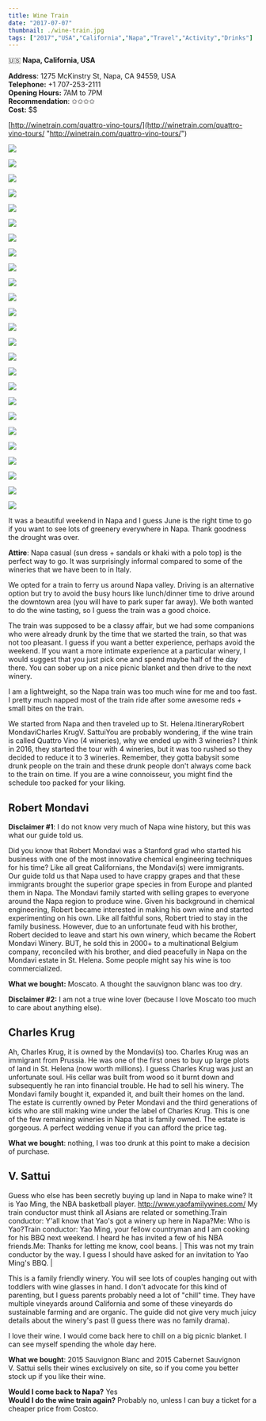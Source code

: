 ```yaml
---
title: Wine Train
date: "2017-07-07"
thumbnail: ./wine-train.jpg
tags: ["2017","USA","California","Napa","Travel","Activity","Drinks"]
---
```

🇺🇸 **Napa, California, USA**

**Address**: 1275 McKinstry St, Napa, CA 94559, USA  
**Telephone:** +1 707-253-2111  
**Opening Hours:** 7AM to 7PM  
**Recommendation**: ✩✩✩✩  
**Cost:** $$  

[http://winetrain.com/quattro-vino-tours/](http://winetrain.com/quattro-vino-tours/ "http://winetrain.com/quattro-vino-tours/")

[![](https://hola-yolo.weebly.com/uploads/4/8/2/0/48209285/img-2486.jpg)](https://hola-yolo.weebly.com/uploads/4/8/2/0/48209285/img-2486_orig.jpg)

[![](https://hola-yolo.weebly.com/uploads/4/8/2/0/48209285/img-2487.jpg)](https://hola-yolo.weebly.com/uploads/4/8/2/0/48209285/img-2487_orig.jpg)

[![](https://hola-yolo.weebly.com/uploads/4/8/2/0/48209285/img-2492.jpg)](https://hola-yolo.weebly.com/uploads/4/8/2/0/48209285/img-2492_orig.jpg)

[![](https://hola-yolo.weebly.com/uploads/4/8/2/0/48209285/img-2493.jpg)](https://hola-yolo.weebly.com/uploads/4/8/2/0/48209285/img-2493_orig.jpg)

[![](https://hola-yolo.weebly.com/uploads/4/8/2/0/48209285/img-2498.jpg)](https://hola-yolo.weebly.com/uploads/4/8/2/0/48209285/img-2498_orig.jpg)

[![](https://hola-yolo.weebly.com/uploads/4/8/2/0/48209285/img-2499.jpg)](https://hola-yolo.weebly.com/uploads/4/8/2/0/48209285/img-2499_orig.jpg)

[![](https://hola-yolo.weebly.com/uploads/4/8/2/0/48209285/img-2501.jpg)](https://hola-yolo.weebly.com/uploads/4/8/2/0/48209285/img-2501_orig.jpg)

[![](https://hola-yolo.weebly.com/uploads/4/8/2/0/48209285/img-2503.jpg)](https://hola-yolo.weebly.com/uploads/4/8/2/0/48209285/img-2503_orig.jpg)

[![](https://hola-yolo.weebly.com/uploads/4/8/2/0/48209285/img-2504.jpg)](https://hola-yolo.weebly.com/uploads/4/8/2/0/48209285/img-2504_orig.jpg)

[![](https://hola-yolo.weebly.com/uploads/4/8/2/0/48209285/img-2506.jpg)](https://hola-yolo.weebly.com/uploads/4/8/2/0/48209285/img-2506_orig.jpg)

[![](https://hola-yolo.weebly.com/uploads/4/8/2/0/48209285/img-2508.jpg)](https://hola-yolo.weebly.com/uploads/4/8/2/0/48209285/img-2508_orig.jpg)

[![](https://hola-yolo.weebly.com/uploads/4/8/2/0/48209285/img-2510.jpg)](https://hola-yolo.weebly.com/uploads/4/8/2/0/48209285/img-2510_orig.jpg)

[![](https://hola-yolo.weebly.com/uploads/4/8/2/0/48209285/img-2511.jpg)](https://hola-yolo.weebly.com/uploads/4/8/2/0/48209285/img-2511_orig.jpg)

[![](https://hola-yolo.weebly.com/uploads/4/8/2/0/48209285/img-2516.jpg)](https://hola-yolo.weebly.com/uploads/4/8/2/0/48209285/img-2516_orig.jpg)

[![](https://hola-yolo.weebly.com/uploads/4/8/2/0/48209285/img-2517.jpg)](https://hola-yolo.weebly.com/uploads/4/8/2/0/48209285/img-2517_orig.jpg)

[![](https://hola-yolo.weebly.com/uploads/4/8/2/0/48209285/img-2524.jpg)](https://hola-yolo.weebly.com/uploads/4/8/2/0/48209285/img-2524_orig.jpg)

[![](https://hola-yolo.weebly.com/uploads/4/8/2/0/48209285/img-2531.jpg)](https://hola-yolo.weebly.com/uploads/4/8/2/0/48209285/img-2531_orig.jpg)

[![](https://hola-yolo.weebly.com/uploads/4/8/2/0/48209285/img-2532.jpg)](https://hola-yolo.weebly.com/uploads/4/8/2/0/48209285/img-2532_orig.jpg)

[![](https://hola-yolo.weebly.com/uploads/4/8/2/0/48209285/img-2534.jpg)](https://hola-yolo.weebly.com/uploads/4/8/2/0/48209285/img-2534_orig.jpg)

[![](https://hola-yolo.weebly.com/uploads/4/8/2/0/48209285/img-2540.jpg)](https://hola-yolo.weebly.com/uploads/4/8/2/0/48209285/img-2540_orig.jpg)

[![](https://hola-yolo.weebly.com/uploads/4/8/2/0/48209285/img-2541.jpg)](https://hola-yolo.weebly.com/uploads/4/8/2/0/48209285/img-2541_orig.jpg)

[![](https://hola-yolo.weebly.com/uploads/4/8/2/0/48209285/img-2544.jpg)](https://hola-yolo.weebly.com/uploads/4/8/2/0/48209285/img-2544_orig.jpg)

[![](https://hola-yolo.weebly.com/uploads/4/8/2/0/48209285/img-2552.jpg)](https://hola-yolo.weebly.com/uploads/4/8/2/0/48209285/img-2552_orig.jpg)

[![](https://hola-yolo.weebly.com/uploads/4/8/2/0/48209285/img-2557.jpg)](https://hola-yolo.weebly.com/uploads/4/8/2/0/48209285/img-2557_orig.jpg)

[![](https://hola-yolo.weebly.com/uploads/4/8/2/0/48209285/img-2558.jpg)](https://hola-yolo.weebly.com/uploads/4/8/2/0/48209285/img-2558_orig.jpg)

It was a beautiful weekend in Napa and I guess June is the right time to go if you want to see lots of greenery everywhere in Napa. Thank goodness the drought was over.  
  
**Attire**: Napa casual (sun dress + sandals or khaki with a polo top) is the perfect way to go. It was surprisingly informal compared to some of the wineries that we have been to in Italy.  
  
We opted for a train to ferry us around Napa valley. Driving is an alternative option but try to avoid the busy hours like lunch/dinner time to drive around the downtown area (you will have to park super far away). We both wanted to do the wine tasting, so I guess the train was a good choice.  
  
The train was supposed to be a classy affair, but we had some companions who were already drunk by the time that we started the train, so that was not too pleasant. I guess if you want a better experience, perhaps avoid the weekend. If you want a more intimate experience at a particular winery, I would suggest that you just pick one and spend maybe half of the day there. You can sober up on a nice picnic blanket and then drive to the next winery.  
  
I am a lightweight, so the Napa train was too much wine for me and too fast. I pretty much napped most of the train ride after some awesome reds + small bites on the train.

We started from Napa and then traveled up to St. Helena.ItineraryRobert MondaviCharles KrugV. SattuiYou are probably wondering, if the wine train is called Quattro Vino (4 wineries), why we ended up with 3 wineries? I think in 2016, they started the tour with 4 wineries, but it was too rushed so they decided to reduce it to 3 wineries. Remember, they gotta babysit some drunk people on the train and these drunk people don't always come back to the train on time. If you are a wine connoisseur, you might find the schedule too packed for your liking.

## Robert Mondavi

**Disclaimer #1**: I do not know very much of Napa wine history, but this was what our guide told us.  
  
Did you know that Robert Mondavi was a Stanford grad who started his business with one of the most innovative chemical engineering techniques for his time? Like all great Californians, the Mondavi(s) were immigrants. Our guide told us that Napa used to have crappy grapes and that these immigrants brought the superior grape species in from Europe and planted them in Napa. The Mondavi family started with selling grapes to everyone around the Napa region to produce wine. Given his background in chemical engineering, Robert became interested in making his own wine and started experimenting on his own. Like all faithful sons, Robert tried to stay in the family business. However, due to an unfortunate feud with his brother, Robert decided to leave and start his own winery, which became the Robert Mondavi Winery. BUT, he sold this in 2000+ to a multinational Belgium company, reconciled with his brother, and died peacefully in Napa on the Mondavi estate in St. Helena. Some people might say his wine is too commercialized.  
  
**What we bought:** Moscato. A thought the sauvignon blanc was too dry.  
  
**Disclaimer #2:** I am not a true wine lover (because I love Moscato too much to care about anything else).

## Charles Krug

Ah, Charles Krug, it is owned by the Mondavi(s) too. Charles Krug was an immigrant from Prussia. He was one of the first ones to buy up large plots of land in St. Helena (now worth millions). I guess Charles Krug was just an unfortunate soul. His cellar was built from wood so it burnt down and subsequently he ran into financial trouble. He had to sell his winery. The Mondavi family bought it, expanded it, and built their homes on the land. The estate is currently owned by Peter Mondavi and the third generations of kids who are still making wine under the label of Charles Krug. This is one of the few remaining wineries in Napa that is family owned. The estate is gorgeous. A perfect wedding venue if you can afford the price tag.  
  
**What we bought**: nothing, I was too drunk at this point to make a decision of purchase.

## V. Sattui

Guess who else has been secretly buying up land in Napa to make wine? It is Yao Ming, the NBA basketball player. http://www.yaofamilywines.com/  My train conductor must think all Asians are related or something.Train conductor: Y'all know that Yao's got a winery up here in Napa?Me: Who is Yao?Train conductor: Yao Ming, your fellow countryman and I am cooking for his BBQ next weekend. I heard he has invited a few of his NBA friends.Me: Thanks for letting me know, cool beans. | This was not my train conductor by the way. ​​I guess I should have asked for an invitation to Yao Ming's BBQ. |

This is a family friendly winery. You will see lots of couples hanging out with toddlers with wine glasses in hand. I don't advocate for this kind of parenting, but I guess parents probably need a lot of "chill" time. They have multiple vineyards around California and some of these vineyards do sustainable farming and are organic. The guide did not give very much juicy details about the winery's past (I guess there was no family drama).  
  
I love their wine. I would come back here to chill on a big picnic blanket. I can see myself spending the whole day here.  
  
**What we bought**: 2015 Sauvignon Blanc and 2015 Cabernet Sauvignon  
V. Sattui sells their wines exclusively on site, so if you come you better stock up if you like their wine.

**Would I come back to Napa?** Yes  
**Would I do the wine train again?** Probably no, unless I can buy a ticket for a cheaper price from Costco.